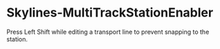 # Skylines-MultiTrackStationEnabler
Press Left Shift while editing a transport line to prevent snapping to the station.
